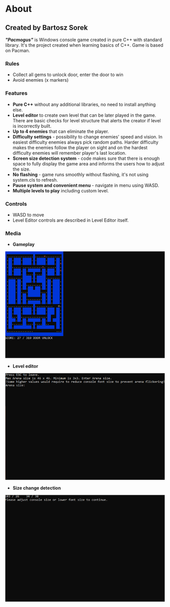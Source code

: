 # About
## Created by Bartosz Sorek
***"Pacmogus"*** is Windows console game created in pure C++ with standard library. It's the project created when learning basics of C++. Game is based on Pacman.
### Rules
- Collect all gems to unlock door, enter the door to win
- Avoid enemies (x markers)
### Features
- **Pure C++** without any additional libraries, no need to install anything else.
- **Level editor** to create own level that can be later played in the game. There are basic checks for level structure that alerts the creator if level is incorrectly built.
- **Up to 4 enemies** that can eliminate the player.
- **Difficulty settings** - possibility to change enemies' speed and vision. In easiest difficulty enemies always pick random paths. Harder difficulty makes the enemies follow the player on sight and on the hardest difficulty enemies will remember player's last location.
- **Screen size detection system** - code makes sure that there is enough space to fully display the game area and informs the users how to adjust the size.
- **No flashing** - game runs smoothly without flashing, it's not using system.cls to refresh.
- **Pause system and convenient menu** - navigate in menu using WASD.
- **Multiple levels to play** including custom level.
### Controls
- WASD to move
- Level Editor controls are described in Level Editor itself.
### Media
- **Gameplay**
  
![Gameplay](Preview/PacmogusGameplay.gif)
- **Level editor**
  
![Level Editor](Preview/Editor.gif)
- **Size change detection**
  
![Size change detection](Preview/SizeChange.gif)
